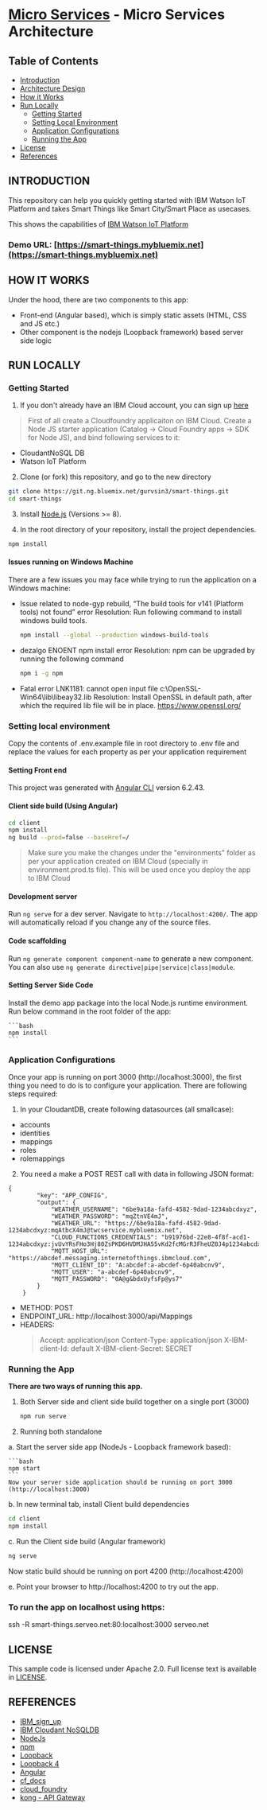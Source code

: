 # [Micro Services](https://smart-things.mybluemix.net) - Micro Services Architecture

## Table of Contents
* [Introduction](#introduction)
* [Architecture Design](#architecture-design)
* [How it Works](#how-it-works)
* [Run Locally](#run-locally)
  * [Getting Started](#getting-started)
  * [Setting Local Environment](#setting-local-environment)
  * [Application Configurations](#application-configurations)
  * [Running the App](#running-the-app)  
* [License](#license)
* [References](#references)

## INTRODUCTION

This repository can help you quickly getting started with IBM Watson IoT Platform and takes Smart Things like Smart City/Smart Place as usecases.

This shows the capabilities of [IBM Watson IoT Platform](https://console.bluemix.net/docs/services/conversation/index.html#about)

### Demo URL: [https://smart-things.mybluemix.net](https://smart-things.mybluemix.net)

## HOW IT WORKS

Under the hood, there are two components to this app:
* Front-end (Angular based), which is simply static assets (HTML, CSS and JS etc.)
* Other component is the nodejs (Loopback framework) based server side logic


## RUN LOCALLY

### Getting Started
1. If you don't already have an IBM Cloud account, you can sign up [here](https://console.bluemix.net/?cm_mmc=GitHubReadMe)
> First of all create a Cloudfoundry applicaiton on IBM Cloud.  Create a Node JS starter application (Catalog -> Cloud Foundry apps -> SDK for Node JS), and bind following services to it:
  - CloudantNoSQL DB
  - Watson IoT Platform

2. Clone (or fork) this repository, and go to the new directory
```bash
git clone https://git.ng.bluemix.net/gurvsin3/smart-things.git
cd smart-things
```

3. Install [Node.js](https://nodejs.org) (Versions >= 8).

4. In the root directory of your repository, install the project dependencies.
```bash
npm install
```

#### Issues running on Windows Machine
There are a few issues you may face while trying to run the application on a Windows machine:
  - Issue related to node-gyp rebuild, “The build tools for v141 (Platform tools) not found” error
    Resolution: Run following command to install windows build tools.

    ```bash
    npm install --global --production windows-build-tools
    ```

  - dezalgo ENOENT npm install error
    Resolution: npm can be upgraded by running the following command

    ```bash
    npm i -g npm
    ```

  - Fatal error LNK1181: cannot open input file c:\OpenSSL-Win64\lib\libeay32.lib
    Resolution: Install OpenSSL in default path, after which the required lib file will be in place. https://www.openssl.org/

### Setting local environment

Copy the contents of .env.example file in root directory to .env file and replace the values for each property as per your application requirement

#### Setting Front end

This project was generated with [Angular CLI](https://github.com/angular/angular-cli) version 6.2.43.

#### Client side build (Using Angular)

```bash
cd client
npm install
ng build --prod=false --baseHref=/
```

> Make sure you make the changes under the "environments" folder as per your application created on IBM Cloud (specially in environment.prod.ts file).  This will be used once you deploy the app to IBM Cloud


#### Development server

Run `ng serve` for a dev server. Navigate to `http://localhost:4200/`. The app will automatically reload if you change any of the source files.

#### Code scaffolding

Run `ng generate component component-name` to generate a new component. You can also use `ng generate directive|pipe|service|class|module`.

#### Setting Server Side Code

Install the demo app package into the local Node.js runtime environment.  Run below command in the root folder of the app:

    ```bash
    npm install
    ```

### Application Configurations

Once your app is running on port 3000 (http://localhost:3000), the first thing you need to do is to configure your application.  There are following steps required:

1. In your CloudantDB, create following datasources (all smallcase):

* accounts
* identities
* mappings
* roles
* rolemappings

2. You need a make a POST REST call with data in following JSON format:

```
{
        "key": "APP_CONFIG",
        "output": {
            "WEATHER_USERNAME": "6be9a18a-fafd-4582-9dad-1234abcdxyz",
            "WEATHER_PASSWORD": "mqZtnVE4mJ",
            "WEATHER_URL": "https://6be9a18a-fafd-4582-9dad-1234abcdxyz:mqAtbcX4mJ@twcservice.mybluemix.net",
            "CLOUD_FUNCTIONS_CREDENTIALS": "b91976bd-22e8-4f8f-acd1-1234abcdxyz:jvUvYRsFHo3Hj80ZsPKD6HVDMJHA55vKd2fcMGrR3FheUZ0J4p1234abcdxyz",
            "MQTT_HOST_URL": "https://abcdef.messaging.internetofthings.ibmcloud.com",
            "MQTT_CLIENT_ID": "A:abcdef:a-abcdef-6p40abcnv9",
            "MQTT_USER": "a-abcdef-6p40abcnv9",
            "MQTT_PASSWORD": "0A@g&bdxUyfsFp@ys7"
        }
    }
```
* METHOD: POST
* ENDPOINT_URL: http://localhost:3000/api/Mappings
* HEADERS:
  > Accept: application/json
  > Content-Type: application/json
  > X-IBM-client-Id: default
  > X-IBM-client-Secret: SECRET

### Running the App

**There are two ways of running this app.**

1. Both Server side and client side build together on a single port (3000)

    ```bash
    npm run serve
    ```

2. Running both standalone

a. Start the server side app (NodeJs - Loopback framework based):

    ```bash
    npm start
    ```
    Now your server side application should be running on port 3000 (http://localhost:3000)

b. In new terminal tab, install Client build dependencies

  ```bash
  cd client
  npm install
  ```
c. Run the Client side build (Angular framework)

  ```bash
  ng serve
  ```
  Now static build should be running on port 4200 (http://localhost:4200)

e. Point your browser to http://localhost:4200 to try out the app.

### To run the app on localhost using https:

ssh -R smart-things.serveo.net:80:localhost:3000 serveo.net

## LICENSE

This sample code is licensed under Apache 2.0.
Full license text is available in [LICENSE](LICENSE).

## REFERENCES

- [IBM_sign_up](http://bluemix.net/registration)
- [IBM Cloudant NoSQLDB](https://cloud.ibm.com/docs/services/Cloudant?topic=cloudant-overview#overview)
- [NodeJs](http://nodejs.org/)
- [npm](https://www.npmjs.com/)
- [Loopback](https://loopback.io/doc/en/lb3/index.html)
- [Loopback 4](https://developer.ibm.com/tutorials/create-rest-apis-minutes-with-loopback-4/)
- [Angular](https://angular.io/guide/quickstart)
- [cf_docs](https://www.ibm.com/watson/developercloud/doc/common/getting-started-cf.html)
- [cloud_foundry](https://github.com/cloudfoundry/cli#downloads)
- [kong - API Gateway](https://medium.com/@far3ns/kong-the-microservice-api-gateway-526c4ca0cfa6)

